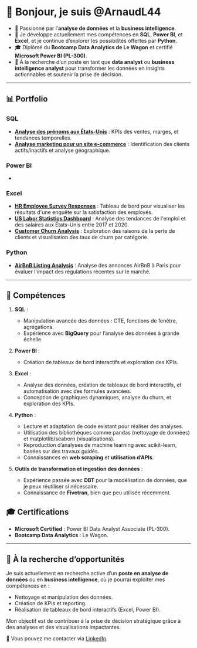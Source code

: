 # 👋 Bonjour, je suis @ArnaudL44

- 🌟 Passionné par l’**analyse de données** et la **business intelligence**.
- 🌱 Je développe actuellement mes compétences en **SQL**, **Power BI**, et **Excel**, et je continue d’explorer les possibilités offertes par **Python**.
- 🎓 Diplômé du **Bootcamp Data Analytics de Le Wagon** et certifié **Microsoft Power BI (PL-300)**.
- 🤝 À la recherche d’un poste en tant que **data analyst** ou **business intelligence analyst** pour transformer les données en insights actionnables et soutenir la prise de décision.

---

## 📊 Portfolio

### SQL
- **[Analyse des prénoms aux États-Unis](https://github.com/Arnaudl44/SQL-Projects/tree/main/BabyNames)** : KPIs des ventes, marges, et tendances temporelles.
- **[Analyse marketing pour un site e-commerce](https://github.com/Arnaudl44/SQL-Projects/tree/main/Marketing%20%26%20Conversion%20Optimization%20Analysis)** : Identification des clients actifs/inactifs et analyse géographique.

### Power BI
-

### Excel
- **[HR Employee Survey Responses](https://github.com/Arnaudl44/Excel-Projects/blob/main/HR%20Employee%20Survey%20Responses/README.md)** : Tableau de bord pour visualiser les résultats d'une enquête sur la satisfaction des employés.
- **[US Labor Statistics Dashboard](https://github.com/Arnaudl44/Excel-Projects/blob/main/US%20Labor%20Statistics%20Dashboard/README.md)** : Analyse des tendances de l'emploi et des salaires aux États-Unis entre 2017 et 2020.
- **[Customer Churn Analysis](https://github.com/Arnaudl44/Excel-Projects/blob/main/Customer%20Churn%20Analysis/README.md)** : Exploration des raisons de la perte de clients et visualisation des taux de churn par catégorie.

### Python
- **[AirBnB Listing Analysis](https://github.com/Arnaudl44/Python-Projects/blob/main/AirBnB_Listing_Analysis/README.md)** : Analyse des annonces AirBnB à Paris pour évaluer l'impact des régulations récentes sur le marché.

---

## 🎯 Compétences

1. **SQL** :
   - Manipulation avancée des données : CTE, fonctions de fenêtre, agrégations.
   - Expérience avec **BigQuery** pour l’analyse des données à grande échelle.

2. **Power BI** :
   - Création de tableaux de bord interactifs et exploration des KPIs.

3. **Excel** :
   - Analyse des données, création de tableaux de bord interactifs, et automatisation avec des formules avancées.
   - Conception de graphiques dynamiques, analyse du churn, et exploration des KPIs.

4. **Python** :
   - Lecture et adaptation de code existant pour réaliser des analyses.
   - Utilisation des bibliothèques comme pandas (nettoyage de données) et matplotlib/seaborn (visualisations).
   - Reproduction d’analyses de machine learning avec scikit-learn, basées sur des travaux guidés.
   - Connaissances en **web scraping** et **utilisation d’APIs**.

5. **Outils de transformation et ingestion des données** :
   - Expérience passée avec **DBT** pour la modélisation de données, que je peux réutiliser si nécessaire.
   - Connaissance de **Fivetran**, bien que peu utilisée récemment.

## 🎓 Certifications

- **Microsoft Certified** : Power BI Data Analyst Associate (PL-300).
- **Bootcamp Data Analytics** : Le Wagon.

---

## 🚀 À la recherche d’opportunités

Je suis actuellement en recherche active d’un **poste en analyse de données** ou en **business intelligence**, où je pourrai exploiter mes compétences en :
- Nettoyage et manipulation des données.
- Création de KPIs et reporting.
- Réalisation de tableaux de bord interactifs (Excel, Power BI).

Mon objectif est de contribuer à la prise de décision stratégique grâce à des analyses et des visualisations impactantes.

📧 Vous pouvez me contacter via [LinkedIn](https://www.linkedin.com/in/arnaud-le-merre).
